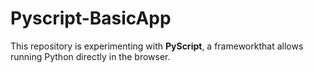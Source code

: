 # Pyscript-BasicApp

This repository is experimenting with **PyScript**, a frameworkthat allows running Python directly in the browser.  

